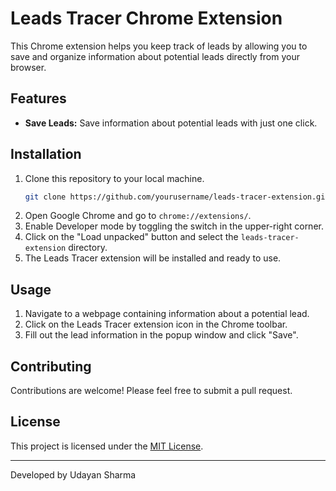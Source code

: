# Leads Tracer Chrome Extension

This Chrome extension helps you keep track of leads by allowing you to save and organize information about potential leads directly from your browser.

## Features

- **Save Leads:** Save information about potential leads with just one click.

## Installation

1. Clone this repository to your local machine.
   ```bash
   git clone https://github.com/yourusername/leads-tracer-extension.git
2. Open Google Chrome and go to `chrome://extensions/`.
3. Enable Developer mode by toggling the switch in the upper-right corner.
4. Click on the "Load unpacked" button and select the `leads-tracer-extension` directory.
5. The Leads Tracer extension will be installed and ready to use.

## Usage

1. Navigate to a webpage containing information about a potential lead.
2. Click on the Leads Tracer extension icon in the Chrome toolbar.
3. Fill out the lead information in the popup window and click "Save".

## Contributing

Contributions are welcome! Please feel free to submit a pull request.

## License

This project is licensed under the [MIT License](LICENSE).

---

Developed by Udayan Sharma
